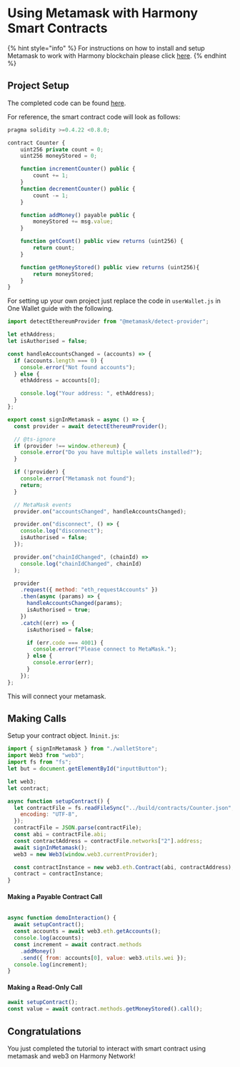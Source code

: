 # Using Metamask with Harmony Smart Contracts

{% hint style="info" %}
For instructions on how to install and setup Metamask to work with Harmony blockchain please click [here](../../../general/ecosystem/browser-extensions-wallets/metamask-wallet.md).
{% endhint %}

## Project Setup

The completed code can be found [here](https://github.com/rachit2501/Smart-Contract-Demo/tree/master/MetaMask).

For reference, the smart contract code will look as follows:

```javascript
pragma solidity >=0.4.22 <0.8.0;

contract Counter {
    uint256 private count = 0;
    uint256 moneyStored = 0;

    function incrementCounter() public {
        count += 1;
    }
    function decrementCounter() public {
        count -= 1;
    }

    function addMoney() payable public {
        moneyStored += msg.value;
    }

    function getCount() public view returns (uint256) {
        return count;
    }

    function getMoneyStored() public view returns (uint256){
        return moneyStored;
    }
}
```

For setting up your own project just replace the code in `userWallet.js` in One Wallet guide with the following.

```javascript
import detectEthereumProvider from "@metamask/detect-provider";

let ethAddress;
let isAuthorised = false;

const handleAccountsChanged = (accounts) => {
  if (accounts.length === 0) {
    console.error("Not found accounts");
  } else {
    ethAddress = accounts[0];

    console.log("Your address: ", ethAddress);
  }
};

export const signInMetamask = async () => {
  const provider = await detectEthereumProvider();

  // @ts-ignore
  if (provider !== window.ethereum) {
    console.error("Do you have multiple wallets installed?");
  }

  if (!provider) {
    console.error("Metamask not found");
    return;
  }

  // MetaMask events
  provider.on("accountsChanged", handleAccountsChanged);

  provider.on("disconnect", () => {
    console.log("disconnect");
    isAuthorised = false;
  });

  provider.on("chainIdChanged", (chainId) =>
    console.log("chainIdChanged", chainId)
  );

  provider
    .request({ method: "eth_requestAccounts" })
    .then(async (params) => {
      handleAccountsChanged(params);
      isAuthorised = true;
    })
    .catch((err) => {
      isAuthorised = false;

      if (err.code === 4001) {
        console.error("Please connect to MetaMask.");
      } else {
        console.error(err);
      }
    });
};

```

This will connect your metamask.

## Making Calls

Setup your contract object. In`init.js`:

```javascript
import { signInMetamask } from "./walletStore";
import Web3 from "web3";
import fs from "fs";
let but = document.getElementById("inputtButton");

let web3;
let contract;

async function setupContract() {
  let contractFile = fs.readFileSync("../build/contracts/Counter.json", {
    encoding: "UTF-8",
  });
  contractFile = JSON.parse(contractFile);
  const abi = contractFile.abi;
  const contractAddress = contractFile.networks["2"].address;
  await signInMetamask();
  web3 = new Web3(window.web3.currentProvider);

  const contractInstance = new web3.eth.Contract(abi, contractAddress);
  contract = contractInstance;
}

```

#### Making a Payable Contract Call

```javascript

async function demoInteraction() {
  await setupContract();
  const accounts = await web3.eth.getAccounts();
  console.log(accounts);
  const increment = await contract.methods
    .addMoney()
    .send({ from: accounts[0], value: web3.utils.wei });
  console.log(increment);
}
```

#### Making a Read-Only Call

```javascript
await setupContract();
const value = await contract.methods.getMoneyStored().call();
```

## Congratulations

You just completed the tutorial to interact with smart contract using metamask and web3 on Harmony Network!
